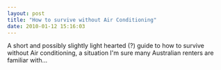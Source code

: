 ```yaml
---
layout: post
title: "How to survive without Air Conditioning"
date: 2010-01-12 15:16:03
---
```


A short and possibly slightly light hearted (?) guide to how to survive without Air conditioning, a situation I'm sure many Australian renters are familiar with...